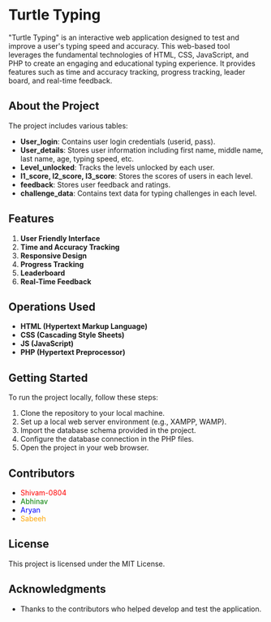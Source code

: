 # Turtle Typing

"Turtle Typing" is an interactive web application designed to test and improve a user's typing speed and accuracy. This web-based tool leverages the fundamental technologies of HTML, CSS, JavaScript, and PHP to create an engaging and educational typing experience. It provides features such as time and accuracy tracking, progress tracking, leader board, and real-time feedback.

## About the Project

The project includes various tables:

- **User_login**: Contains user login credentials (userid, pass).
- **User_details**: Stores user information including first name, middle name, last name, age, typing speed, etc.
- **Level_unlocked**: Tracks the levels unlocked by each user.
- **l1_score, l2_score, l3_score**: Stores the scores of users in each level.
- **feedback**: Stores user feedback and ratings.
- **challenge_data**: Contains text data for typing challenges in each level.

## Features

1. **User Friendly Interface**
2. **Time and Accuracy Tracking**
3. **Responsive Design**
4. **Progress Tracking**
5. **Leaderboard**
6. **Real-Time Feedback**

## Operations Used

- **HTML (Hypertext Markup Language)**
- **CSS (Cascading Style Sheets)**
- **JS (JavaScript)**
- **PHP (Hypertext Preprocessor)**

## Getting Started

To run the project locally, follow these steps:

1. Clone the repository to your local machine.
2. Set up a local web server environment (e.g., XAMPP, WAMP).
3. Import the database schema provided in the project.
4. Configure the database connection in the PHP files.
5. Open the project in your web browser.

## Contributors

- <span style="color:red">Shivam-0804</span>
- <span style="color:green">Abhinav</span>
- <span style="color:blue">Aryan</span>
- <span style="color:orange">Sabeeh</span>

## License

This project is licensed under the MIT License.

## Acknowledgments

- Thanks to the contributors who helped develop and test the application.
